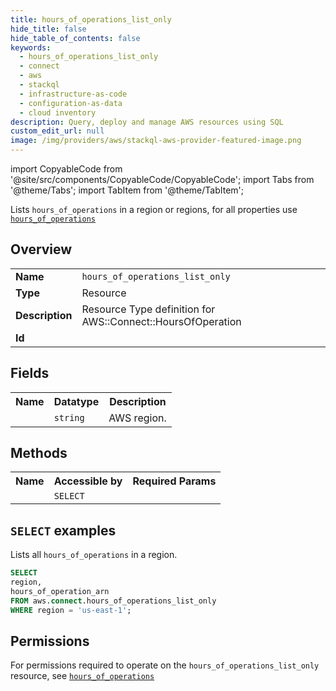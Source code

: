 ```yaml
---
title: hours_of_operations_list_only
hide_title: false
hide_table_of_contents: false
keywords:
  - hours_of_operations_list_only
  - connect
  - aws
  - stackql
  - infrastructure-as-code
  - configuration-as-data
  - cloud inventory
description: Query, deploy and manage AWS resources using SQL
custom_edit_url: null
image: /img/providers/aws/stackql-aws-provider-featured-image.png
---
```


import CopyableCode from '@site/src/components/CopyableCode/CopyableCode';
import Tabs from '@theme/Tabs';
import TabItem from '@theme/TabItem';

Lists <code>hours_of_operations</code> in a region or regions, for all properties use <a href="/providers/aws/serviceName/hours_of_operations/"><code>hours_of_operations</code></a>

## Overview
<table><tbody>
<tr><td><b>Name</b></td><td><code>hours_of_operations_list_only</code></td></tr>
<tr><td><b>Type</b></td><td>Resource</td></tr>
<tr><td><b>Description</b></td><td>Resource Type definition for AWS::Connect::HoursOfOperation</td></tr>
<tr><td><b>Id</b></td><td><CopyableCode code="aws.connect.hours_of_operations_list_only" /></td></tr>
</tbody></table>

## Fields
<table><tbody><tr><th>Name</th><th>Datatype</th><th>Description</th></tr><tr><td><CopyableCode code="region" /></td><td><code>string</code></td><td>AWS region.</td></tr>
</tbody></table>

## Methods

<table><tbody>
  <tr>
    <th>Name</th>
    <th>Accessible by</th>
    <th>Required Params</th>
  </tr>
  <tr>
    <td><CopyableCode code="list_resources" /></td>
    <td><code>SELECT</code></td>
    <td><CopyableCode code="region" /></td>
  </tr>
</tbody></table>

## `SELECT` examples
Lists all <code>hours_of_operations</code> in a region.
```sql
SELECT
region,
hours_of_operation_arn
FROM aws.connect.hours_of_operations_list_only
WHERE region = 'us-east-1';
```


## Permissions

For permissions required to operate on the <code>hours_of_operations_list_only</code> resource, see <a href="/providers/aws/connect/hours_of_operations/#permissions"><code>hours_of_operations</code></a>

